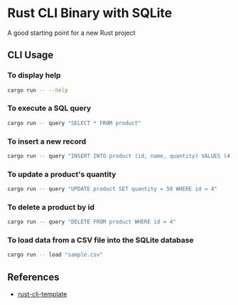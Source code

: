# Rust CLI Binary with SQLite
A good starting point for a new Rust project

## CLI Usage
### To display help
```bash
cargo run -- --help
```
### To execute a SQL query
```bash
cargo run -- query "SELECT * FROM product"
```
### To insert a new record
```bash
cargo run -- query "INSERT INTO product (id, name, quantity) VALUES (4, 'Orange', 40)"
```
### To update a product's quantity
```bash
cargo run -- query "UPDATE product SET quantity = 50 WHERE id = 4"
```
### To delete a product by id
```bash
cargo run -- query "DELETE FROM product WHERE id = 4"
```
### To load data from a CSV file into the SQLite database
```bash
cargo run -- load "sample.csv"
```

## References

* [rust-cli-template](https://github.com/kbknapp/rust-cli-template)
